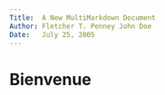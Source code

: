 ```yaml
---
Title:	A New MultiMarkdown Document  
Author: Fletcher T. Penney John Doe  
Date:	July 25, 2005  
---
```


# Bienvenue
